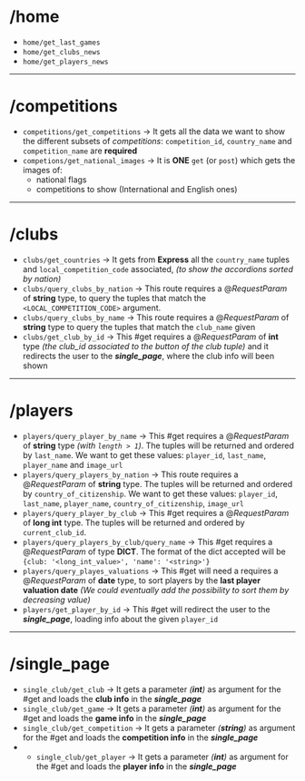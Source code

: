 # /home
- `home/get_last_games`
- `home/get_clubs_news`
- `home/get_players_news`
---
# /competitions
- `competitions/get_competitions` $\rightarrow$ It gets all the data we want to show the different subsets of *competitions*: `competition_id`, `country_name` and `competition_name` are **required**
- `competions/get_national_images` $\rightarrow$ It is **ONE** `get` (or `post`) which gets the images of:
	- national flags 
	- competitions to show (International and English ones)

---
# /clubs
- `clubs/get_countries` $\rightarrow$ It gets from **Express** all the `country_name` tuples and `local_competition_code` associated, *(to show the accordions sorted by nation)*
- `clubs/query_clubs_by_nation` $\rightarrow$ This route requires a $@RequestParam$ of **string** type, to query the tuples that match the `<LOCAL_COMPETITION_CODE>` argument.
- `clubs/query_clubs_by_name` $\rightarrow$ This route requires a $@RequestParam$ of **string** type to query the tuples that match the `club_name` given
- `clubs/get_club_by_id` $\rightarrow$ This #get requires a $@RequestParam$ of **int** type *(the club_id associated to the button of the club tuple)* and it redirects the user to the ***single_page***, where the club info will been shown

---
# /players
- `players/query_player_by_name` $\rightarrow$ This #get requires a $@RequestParam$ of **string** type *(with `length > 1`)*. The tuples will be returned and ordered by `last_name`. We want to get these values: `player_id`, `last_name`, `player_name` and `image_url`
- `players/query_players_by_nation` $\rightarrow$ This route requires a $@RequestParam$ of **string** type. The tuples will be returned and ordered by `country_of_citizenship`. We want to get these values: `player_id`, `last_name`, `player_name`, `country_of_citizenship`, `image_url`
-  `players/query_player_by_club` $\rightarrow$ This #get requires a $@RequestParam$ of **long int** type. The tuples will be returned and ordered by `current_club_id`. 
- `players/query_players_by_club/query_name` $\rightarrow$ This #get requires a $@RequestParam$ of type **DICT**. The format of the dict accepted will be `{club: '<long_int_value>', 'name': '<string>'}`
 - `players/query_playes_valuations` $\rightarrow$ This #get will need a requires a $@RequestParam$ of **date** type, to sort players by the **last player valuation date** *(We could eventually add the possibility to sort them by decreasing value)*
 - `players/get_player_by_id` $\rightarrow$ This #get will redirect the user to the ***single_page***, loading info about the given `player_id`

---
# /single_page
- `single_club/get_club` $\rightarrow$ It gets a parameter *(**int**)* as argument for the #get and loads the **club info** in the ***single_page***
- `single_club/get_game` $\rightarrow$ It gets a parameter *(**int**)* as argument for the #get and loads the **game info** in the ***single_page***
- `single_club/get_competition` $\rightarrow$ It gets a parameter *(**string**)* as argument for the #get and loads the **competition info** in the ***single_page***
- - `single_club/get_player` $\rightarrow$ It gets a parameter *(**int**)* as argument for the #get and loads the **player info** in the ***single_page***
